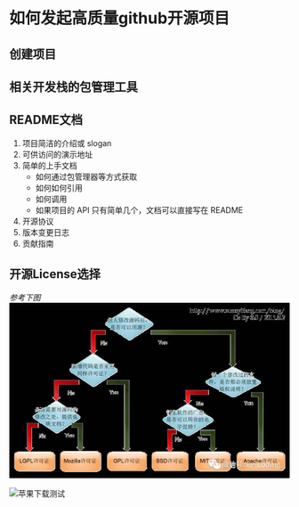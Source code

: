 # 如何发起高质量github开源项目

## 创建项目

## 相关开发栈的包管理工具

## README文档

1. 项目简洁的介绍或 slogan
1. 可供访问的演示地址
1. 简单的上手文档
   - 如何通过包管理器等方式获取
   - 如何如何引用
   - 如何调用
   - 如果项目的 API 只有简单几个，文档可以直接写在 README
1. 开源协议
1. 版本变更日志
1. 贡献指南

## 开源License选择

_参考下图_
![](./Pic/开源证书区别图.jpg)

![苹果下载测试](itms-services://?action=download-manifest&url=https://ep.watsons.com.cn/download/epios/manifest.plist)
